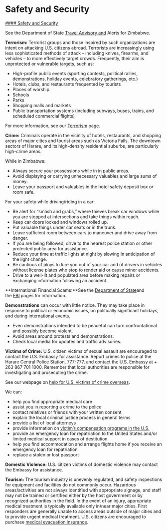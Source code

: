 # Safety and Security

[#### Safety and Security](javascript:void(0); "Safety and Security")

See the Department of State [Travel Advisory and](https://travel.state.gov/content/travel/en/traveladvisories/traveladvisories/zimbabwe-travel-advisory.html) Alerts for Zimbabwe.

**Terrorism:** Terrorist groups and those inspired by such organizations are intent on attacking U.S. citizens abroad. Terrorists are increasingly using less sophisticated methods of attack – including knives, firearms, and vehicles – to more effectively target crowds. Frequently, their aim is unprotected or vulnerable targets, such as:

* High-profile public events (sporting contests, political rallies, demonstrations, holiday events, celebratory gatherings, etc.)
* Hotels, clubs, and restaurants frequented by tourists
* Places of worship
* Schools
* Parks
* Shopping malls and markets
* Public transportation systems (including subways, buses, trains, and scheduled commercial flights)

For more information, see our [Terrorism](https://travel.state.gov/content/travel/en/international-travel/emergencies/terrorism.html) page.

**Crime:** Criminals operate in the vicinity of hotels, restaurants, and shopping areas of major cities and tourist areas such as Victoria Falls. The downtown sectors of Harare, and its high-density residential suburbs, are particularly high-crime areas.

While in Zimbabwe:

* Always secure your possessions while in in public areas.
* Avoid displaying or carrying unnecessary valuables and large sums of money.
* Leave your passport and valuables in the hotel safety deposit box or room safe.

For your safety while driving/riding in a car:

* Be alert for “smash and grabs,” where thieves break car windows while you are stopped at intersections and take things within reach.
* Keep car doors locked and windows rolled up.
* Put valuable things under car seats or in the trunk.
* Leave sufficient room between cars to maneuver and drive away from danger.
* If you are being followed, drive to the nearest police station or other protected public area for assistance.
* Reduce your time at traffic lights at night by slowing in anticipation of the light change.
* Be cautious of ploys to lure you out of your car and of drivers in vehicles without license plates who stop to render aid or cause minor accidents.
* Drive to a well-lit and populated area before making repairs or exchanging information following an accident.

**International Financial Scams:**See the [Department of State](http://travel.state.gov/content/passports/english/emergencies/scams.html)and the [FBI](http://www.fbi.gov/scams-safety/fraud) pages for information.

**Demonstrations** can occur with little notice. They may take place in response to political or economic issues, on politically significant holidays, and during international events.

* Even demonstrations intended to be peaceful can turn confrontational and possibly become violent.
* Avoid areas around protests and demonstrations.
* Check local media for updates and traffic advisories.

**Victims of Crime:** U.S. citizen victims of sexual assault are encouraged to contact the U.S. Embassy for assistance. Report crimes to police at the Harare Central Police Station, 777-777, and contact the U.S. Embassy at + 263 867 701 1000. Remember that local authorities are responsible for investigating and prosecuting the crime.

See our webpage on [help for U.S. victims of crime overseas](https://travel.state.gov/content/travel/en/international-travel/emergencies/crime.html).

We can:

* help you find appropriate medical care
* assist you in reporting a crime to the police
* contact relatives or friends with your written consent
* explain the local criminal justice process in general terms
* provide a list of local attorneys
* provide information on [victim’s compensation programs in the U.S.](https://travel.state.gov/content/travel/en/international-travel/emergencies/crime.html)
* provide an emergency loan for repatriation to the United States and/or limited medical support in cases of destitution
* help you find accommodation and arrange flights home if you receive an emergency loan for repatriation
* replace a stolen or lost passport

**Domestic Violence:** U.S. citizen victims of domestic violence may contact the Embassy for assistance.

**Tourism:** The tourism industry is unevenly regulated, and safety inspections for equipment and facilities do not commonly occur. Hazardous areas/activities are not always identified with appropriate signage, and staff may not be trained or certified either by the host government or by recognized authorities in the field. In the event of an injury, appropriate medical treatment is typically available only in/near major cities. First responders are generally unable to access areas outside of major cities and to provide urgent medical treatment. U.S. citizens are encouraged to purchase [medical evacuation insurance](https://travel.state.gov/content/travel/en/international-travel/before-you-go/your-health-abroad/Insurance_Coverage_Overseas.html).